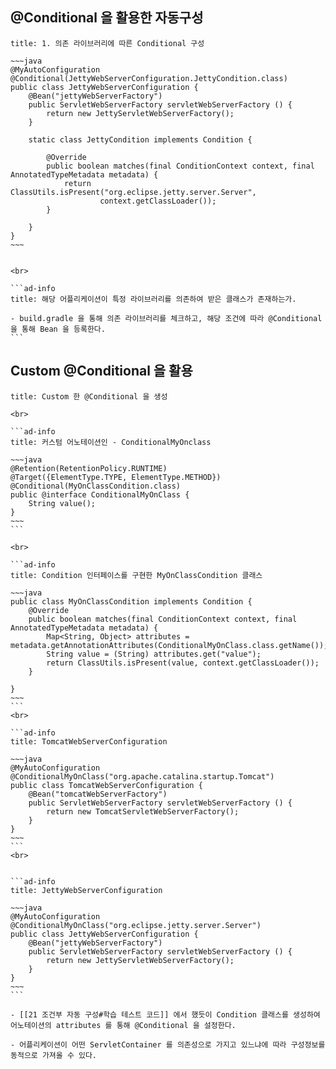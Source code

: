 ## @Conditional 을 활용한 자동구성

````ad-note
title: 1. 의존 라이브러리에 따른 Conditional 구성

~~~java
@MyAutoConfiguration  
@Conditional(JettyWebServerConfiguration.JettyCondition.class)  
public class JettyWebServerConfiguration {  
    @Bean("jettyWebServerFactory")  
    public ServletWebServerFactory servletWebServerFactory () {  
        return new JettyServletWebServerFactory();  
    }  
  
    static class JettyCondition implements Condition {  
  
        @Override  
        public boolean matches(final ConditionContext context, final AnnotatedTypeMetadata metadata) {  
            return ClassUtils.isPresent("org.eclipse.jetty.server.Server",  
                    context.getClassLoader());  
        }  
  
    }  
}
~~~


<br>

```ad-info
title: 해당 어플리케이션이 특정 라이브러리를 의존하여 받은 클래스가 존재하는가.

- build.gradle 을 통해 의존 라이브러리를 체크하고, 해당 조건에 따라 @Conditional 을 통해 Bean 을 등록한다. 
```
````


## Custom @Conditional 을 활용

````ad-note
title: Custom 한 @Conditional 을 생성

<br>

```ad-info
title: 커스텀 어노테이션인 - ConditionalMyOnclass 

~~~java
@Retention(RetentionPolicy.RUNTIME)  
@Target({ElementType.TYPE, ElementType.METHOD})  
@Conditional(MyOnClassCondition.class)  
public @interface ConditionalMyOnClass {  
    String value();  
}
~~~
```

<br>

```ad-info
title: Condition 인터페이스를 구현한 MyOnClassCondition 클래스

~~~java
public class MyOnClassCondition implements Condition {  
    @Override  
    public boolean matches(final ConditionContext context, final AnnotatedTypeMetadata metadata) {  
        Map<String, Object> attributes = metadata.getAnnotationAttributes(ConditionalMyOnClass.class.getName());  
        String value = (String) attributes.get("value");  
        return ClassUtils.isPresent(value, context.getClassLoader());  
    }  
  
}
~~~
```
<br>

```ad-info
title: TomcatWebServerConfiguration

~~~java
@MyAutoConfiguration  
@ConditionalMyOnClass("org.apache.catalina.startup.Tomcat")  
public class TomcatWebServerConfiguration {  
    @Bean("tomcatWebServerFactory")  
    public ServletWebServerFactory servletWebServerFactory () {  
        return new TomcatServletWebServerFactory();  
    }  
}
~~~
```
<br>


```ad-info
title: JettyWebServerConfiguration

~~~java
@MyAutoConfiguration  
@ConditionalMyOnClass("org.eclipse.jetty.server.Server")  
public class JettyWebServerConfiguration {  
    @Bean("jettyWebServerFactory")  
    public ServletWebServerFactory servletWebServerFactory () {  
        return new JettyServletWebServerFactory();  
    }  
}
~~~
```

- [[21 조건부 자동 구성#학습 테스트 코드]] 에서 했듯이 Condition 클래스를 생성하여 어노테이션의 attributes 를 통해 @Conditional 을 설정한다. 

- 어플리케이션이 어떤 ServletContainer 를 의존성으로 가지고 있느냐에 따라 구성정보를 동적으로 가져올 수 있다.

````



